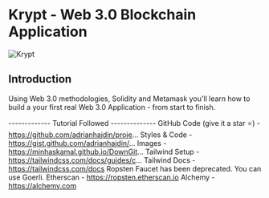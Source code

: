 # Krypt - Web 3.0 Blockchain Application
![Krypt](https://i.ibb.co/DVF4tNW/image.png)

## Introduction

Using Web 3.0 methodologies, Solidity and Metamask you'll learn how to build a your first real Web 3.0 Application - from start to finish.


------------- Tutorial Followed --------------
GitHub Code (give it a star ⭐) - https://github.com/adrianhajdin/proje...
Styles & Code - https://gist.github.com/adrianhajdin/...
Images - https://minhaskamal.github.io/DownGit...
Tailwind Setup - https://tailwindcss.com/docs/guides/c...
Tailwind Docs - https://tailwindcss.com/docs
Ropsten Faucet has been deprecated. You can use Goerli.
Etherscan - https://ropsten.etherscan.io
Alchemy - https://alchemy.com
